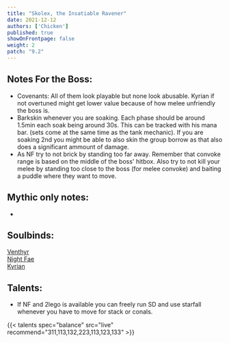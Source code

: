 ```yaml
---
title: "Skolex, the Insatiable Ravener"
date: 2021-12-12
authors: ['Chicken']
published: true
showOnFrontpage: false
weight: 2
patch: "9.2"
---
```



## Notes For the Boss:
- Covenants: All of them look playable but none look abusable. Kyrian if not overtuned might get lower value because of how melee unfriendly the boss is. 
- Barkskin whenever you are soaking. Each phase should be around 1.5min each soak being around 30s. This can be tracked with his mana bar. (sets come at the same time as the tank mechanic). If you are soaking 2nd you might be able to also skin the group borrow as that also does a significant ammount of damage.
- As NF try to not brick by standing too far away. Remember that convoke range is based on the middle of the boss' hitbox. Also try to not kill your melee by standing too close to the boss (for melee convoke) and baiting a puddle where they want to move.

## Mythic only notes:
- 

## Soulbinds:
[Venthyr](https://ptr.wowhead.com/soulbind-calc/venthyr/theotar-the-mad-duke/druid/AwCWb74CBTUgCBU1yggSBTWHCCUy4ggjBTJJCBV2AAg1Mj8I)
<br>[Night Fae](https://ptr.wowhead.com/soulbind-calc/night-fae/niya/druid/AwCW5b4CBTXKCCU1IAgTBTXGCBUy5AglMuIIIhUySQgldgAI)
<br>[Kyrian](https://ptr.wowhead.com/soulbind-calc/kyrian/forgelite-prime-mikanikos/druid/AwaW5ZYBBTXKCBMFNYIIFTLkCCUy4ggiFTJJCDV2AAg)

## Talents:

- If NF and 2lego is available you can freely run SD and use starfall whenever you have to move for stack or conals.

{{< talents spec="balance" src="live" recommend="311,113,132,223,113,123,133" >}}
